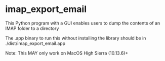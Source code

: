 # imap_export_email
This Python program with a GUI enables users to dump the contents of an IMAP folder to a directory

The .app binary to run this without installing the library should be in ./dist/imap_export_email.app

Note: This MAY only work on MacOS High Sierra (10.13.6)+
